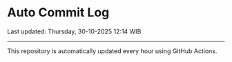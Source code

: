 # Auto Commit Log

Last updated: Thursday, 30-10-2025 12:14 WIB

---

This repository is automatically updated every hour using GitHub Actions.

